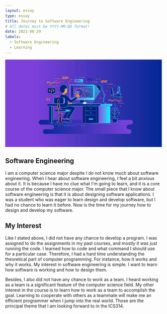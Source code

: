 ```yaml
---
layout: essay
type: essay
title: Journey to Software Engineering
# All dates must be YYYY-MM-DD format!
date: 2021-08-29
labels:
  - Software Engineering
  - Learning
---
```

<img class="ui medium left floated image" src="../images/Software-engineering.jpg">

## Software Engineering


I am a computer science major despite I do not know much about software engineering. When I hear about software engineering, I feel a bit anxious about it. It is because I have no clue what I'm going to learn, and it is a core course of the computer science major. The small piece that I know about software engineering is that it is about designing software applications. I was a student who was eager to learn design and develop software, but I had no chance to learn it before. Now is the time for my journey how to design and develop my software.




## My Interest



Like I stated above, I did not have any chance to develop a program. I was assigned to do the assignments in my past courses, and mostly it was just running the code. I learned how to code and what command I should use for a particular case. Therefore, I had a hard time understanding the theoretical part of computer programming. For instance, how it works and why it works. My interest in software engineering is simple. I want to learn how software is working and how to design them.

Besides, I also did not have any chance to work as a team. I heard working as a team is a significant feature of the computer science field. My other interest in the course is to learn how to work as a team to accomplish the goal. Learning to cooperate with others as a teammate will make me an efficient programmer when I jump into the real world. Those are the principal theme that I am looking forward to in the ICS314.










